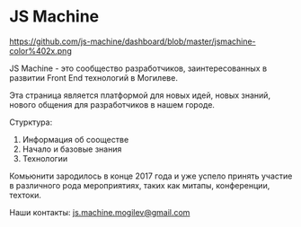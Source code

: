 # JS Machine

https://github.com/js-machine/dashboard/blob/master/jsmachine-color%402x.png

JS Machine - это сообщество разработчиков, заинтересованных в развитии Front End технологий в Могилеве.

Эта страница является платформой для новых идей, новых знаний, нового общения для разработчиков в нашем городе.

Стурктура:

1) Информация об сооществе
2) Начало и базовые знания
3) Технологии

Комьюнити зародилось в конце 2017 года и уже успело принять участие в различного рода мероприятиях, таких как митапы, конференции, техтоки. 

Наши контакты:
js.machine.mogilev@gmail.com

